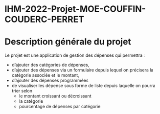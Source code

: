 # IHM-2022-Projet-MOE-COUFFIN-COUDERC-PERRET
# Description générale du projet

Le projet est une application de gestion des dépenses qui permettra :  
- d’ajouter des catégories de dépenses,  
- d’ajouter des dépenses via un formulaire depuis lequel on précisera la catégorie associée et le montant,  
- d’ajouter des dépenses programmées  
- de visualiser les dépense sous forme de liste depuis laquelle on pourra trier selon  
	- le montant croissant ou décroissant  
	- la catégorie  
	- pourcentage de dépenses par catégorie  
